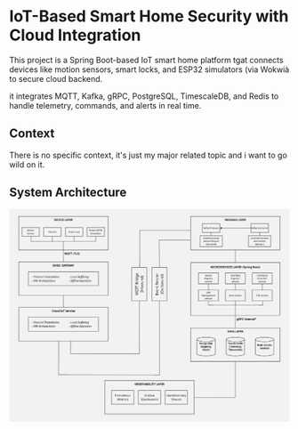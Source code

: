 # IoT-Based Smart Home Security with Cloud Integration

This project is a Spring Boot-based IoT smart home platform tgat connects devices like motion sensors, smart locks, and ESP32 simulators (via Wokwià to secure cloud backend.

it integrates MQTT, Kafka, gRPC, PostgreSQL, TimescaleDB, and Redis to handle telemetry, commands, and alerts in real time.

## Context
There is no specific context, it's just my major related topic and i want to go wild on it.

## System Architecture
![System Architecture Overview](docs/assets/System-design.jpg)
